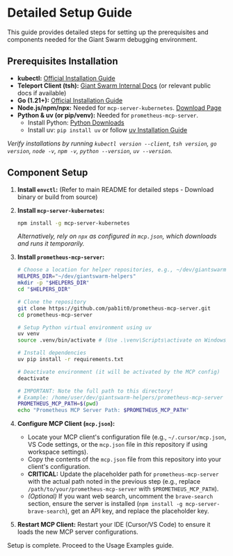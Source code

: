 # Detailed Setup Guide

This guide provides detailed steps for setting up the prerequisites and components needed for the Giant Swarm debugging environment.

## Prerequisites Installation

*   **kubectl:** [Official Installation Guide](https://kubernetes.io/docs/tasks/tools/install-kubectl/)
*   **Teleport Client (tsh):** [Giant Swarm Internal Docs](https://intranet.giantswarm.io/docs/support-and-ops/teleport/#installing-teleport) (or relevant public docs if available)
*   **Go (1.21+):** [Official Installation Guide](https://go.dev/doc/install)
*   **Node.js/npm/npx:** Needed for `mcp-server-kubernetes`. [Download Page](https://nodejs.org/)
*   **Python & uv (or pip/venv):** Needed for `prometheus-mcp-server`. 
    *   Install Python: [Python Downloads](https://www.python.org/downloads/)
    *   Install uv: `pip install uv` or follow [uv Installation Guide](https://github.com/astral-sh/uv#installation)

*Verify installations by running `kubectl version --client`, `tsh version`, `go version`, `node -v`, `npm -v`, `python --version`, `uv --version`.*

## Component Setup

1.  **Install `envctl`:** (Refer to main README for detailed steps - Download binary or build from source)
2.  **Install `mcp-server-kubernetes`:**
    ```bash
    npm install -g mcp-server-kubernetes
    ```
    *Alternatively, rely on `npx` as configured in `mcp.json`, which downloads and runs it temporarily.*
3.  **Install `prometheus-mcp-server`:**
    ```bash
    # Choose a location for helper repositories, e.g., ~/dev/giantswarm-helpers
    HELPERS_DIR="~/dev/giantswarm-helpers"
    mkdir -p "$HELPERS_DIR"
    cd "$HELPERS_DIR"
    
    # Clone the repository
    git clone https://github.com/pab1it0/prometheus-mcp-server.git
    cd prometheus-mcp-server

    # Setup Python virtual environment using uv
    uv venv 
    source .venv/bin/activate # (Use .\venv\Scripts\activate on Windows/PowerShell)
    
    # Install dependencies
    uv pip install -r requirements.txt
    
    # Deactivate environment (it will be activated by the MCP config)
    deactivate
    
    # IMPORTANT: Note the full path to this directory!
    # Example: /home/user/dev/giantswarm-helpers/prometheus-mcp-server
    PROMETHEUS_MCP_PATH=$(pwd)
    echo "Prometheus MCP Server Path: $PROMETHEUS_MCP_PATH"
    ```
4.  **Configure MCP Client (`mcp.json`):**
    *   Locate your MCP client's configuration file (e.g., `~/.cursor/mcp.json`, VS Code settings, or the `mcp.json` file in *this* repository if using workspace settings).
    *   Copy the contents of the `mcp.json` file from this repository into your client's configuration.
    *   **CRITICAL:** Update the placeholder path for `prometheus-mcp-server` with the actual path noted in the previous step (e.g., replace `/path/to/your/prometheus-mcp-server` with `$PROMETHEUS_MCP_PATH`).
    *   *(Optional)* If you want web search, uncomment the `brave-search` section, ensure the server is installed (`npm install -g mcp-server-brave-search`), get an API key, and replace the placeholder key.

5.  **Restart MCP Client:** Restart your IDE (Cursor/VS Code) to ensure it loads the new MCP server configurations.

Setup is complete. Proceed to the Usage Examples guide. 